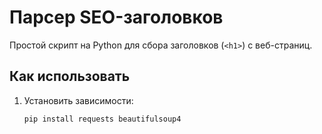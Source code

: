 # Парсер SEO-заголовков  

Простой скрипт на Python для сбора заголовков (`<h1>`) с веб-страниц.  

## Как использовать  
1. Установить зависимости:  
   ```bash
   pip install requests beautifulsoup4
